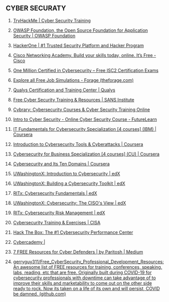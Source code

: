 ## **CYBER SECURATY**

 1.  [TryHackMe | Cyber Security Training](https://tryhackme.com/#:~:text=Ready%20to%20start%20learning%20cyber%20security?%20TryHackMe%20is)
    
2.  [OWASP Foundation, the Open Source Foundation for Application Security | OWASP Foundation](https://owasp.org/#)
    
3.  [HackerOne | #1 Trusted Security Platform and Hacker Program](https://www.hackerone.com/)
    
4.  [Cisco Networking Academy. Build your skills today, online. It’s Free - Cisco](https://www.cisco.com/c/m/en_sg/partners/cisco-networking-academy/index.html#~start-your-it-learning-journey-now)
    
5.  [One Million Certified in Cybersecurity – Free ISC2 Certification Exams](https://www.isc2.org/landing/1mcc)
    
6.  [Explore all Free Job Simulations - Forage (theforage.com)](https://www.theforage.com/simulations?careers=security)
    
7.  [Qualys Certification and Training Center | Qualys](https://www.qualys.com/training/)
    
8.  [Free Cyber Security Training & Resources | SANS Institute](https://www.sans.org/cyberaces/)
    
9.  [Cybrary: Cybersecurity Courses & Cyber Security Training Online](https://www.cybrary.it/)
    
10.  [Intro to Cyber Security - Online Cyber Security Course - FutureLearn](https://www.futurelearn.com/courses/introduction-to-cyber-security)
    
11.  [IT Fundamentals for Cybersecurity Specialization [4 courses] (IBM) | Coursera](https://www.coursera.org/specializations/it-fundamentals-cybersecurity)
    
12.  [Introduction to Cybersecurity Tools & Cyberattacks | Coursera](https://www.coursera.org/learn/introduction-cybersecurity-cyber-attacks)
    
13.  [Cybersecurity for Business Specialization [4 courses] (CU) | Coursera](https://www.coursera.org/specializations/cyber-security-business)
    
14.  [Cybersecurity and Its Ten Domains | Coursera](https://www.coursera.org/learn/cyber-security-domain)
    
15.  [UWashingtonX: Introduction to Cybersecurity | edX](https://www.edx.org/learn/cybersecurity/university-of-washington-introduction-to-cybersecurity)
    
16.  [UWashingtonX: Building a Cybersecurity Toolkit | edX](https://www.edx.org/learn/cybersecurity/university-of-washington-building-a-cybersecurity-toolkit)
    
17.  [RITx: Cybersecurity Fundamentals | edX](https://www.edx.org/learn/cybersecurity/rochester-institute-of-technology-cybersecurity-fundamentals)
    
18.  [UWashingtonX: Cybersecurity: The CISO's View | edX](https://www.edx.org/learn/cybersecurity/university-of-washington-cybersecurity-the-ciso-s-view)
    
19.  [RITx: Cybersecurity Risk Management | edX](https://www.edx.org/learn/risk-management/rochester-institute-of-technology-cybersecurity-risk-management)
    
20.  [Cybersecurity Training & Exercises | CISA](https://www.cisa.gov/cybersecurity-training-exercises)
    
21.  [Hack The Box: The #1 Cybersecurity Performance Center](https://www.hackthebox.com/)
    
22.  [Cybercademy |](https://cybercademy.org/)
    
23.  [7 FREE Resources for Cyber Defenders | by Paritosh | Medium](https://medium.com/@paritoshblogs/7-free-resources-for-cyber-defenders-891240d0f9df)
    
24.  [gerryguy311/Free_CyberSecurity_Professional_Development_Resources: An awesome list of FREE resources for training, conferences, speaking, labs, reading, etc that are free. Originally built during COVID-19 for cybersecurity professionals with downtime can take advantage of to improve their skills and marketability to come out on the other side ready to rock. Now its taken on a life of its own and will persist, COVID be damned. (github.com)](https://github.com/gerryguy311/Free_CyberSecurity_Professional_Development_Resources?ysclid=m16w4128zz161980787)
    